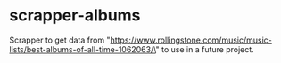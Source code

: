 # scrapper-albums

Scrapper to get data from \"https://www.rollingstone.com/music/music-lists/best-albums-of-all-time-1062063/\" to use in a future project.
